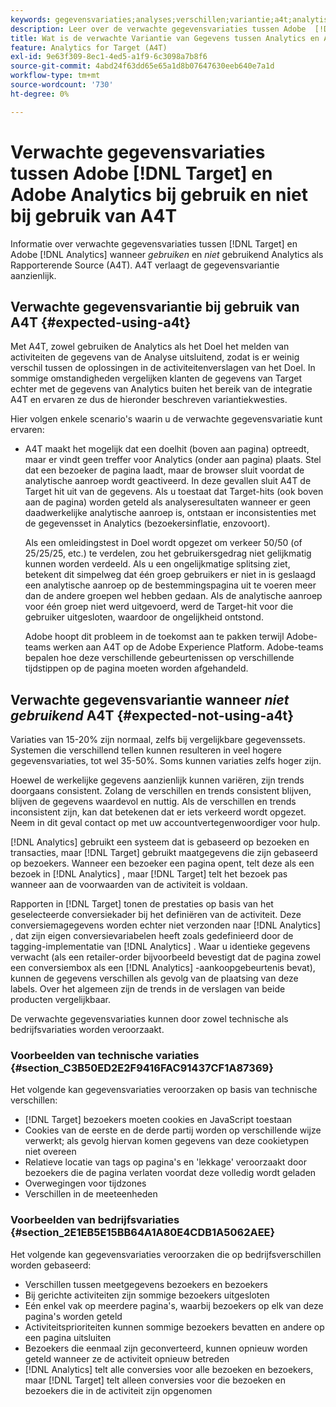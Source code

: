 ```yaml
---
keywords: gegevensvariaties;analyses;verschillen;variantie;a4t;analytische gegevens voor doel;analytische gegevens als bron van de rapportage;discrepanties;discrepantie
description: Leer over de verwachte gegevensvariaties tussen Adobe  [!DNL Target]  en Analytics wanneer het gebruiken van geen Analytics voor  [!DNL Target]  (A4T), die gegevensvariatie helemaal elimineert.
title: Wat is de verwachte Variantie van Gegevens tussen Analytics en A4T?
feature: Analytics for Target (A4T)
exl-id: 9e63f309-8ec1-4ed5-a1f9-6c3098a7b8f6
source-git-commit: 4abd24f63dd65e65a1d8b07647630eeb640e7a1d
workflow-type: tm+mt
source-wordcount: '730'
ht-degree: 0%

---
```


# Verwachte gegevensvariaties tussen Adobe [!DNL Target] en Adobe Analytics bij gebruik en niet bij gebruik van A4T

Informatie over verwachte gegevensvariaties tussen [!DNL Target] en Adobe [!DNL Analytics] wanneer *gebruiken* en *niet* gebruikend Analytics als Rapporterende Source (A4T). A4T verlaagt de gegevensvariantie aanzienlijk.

## Verwachte gegevensvariantie bij gebruik van A4T {#expected-using-a4t}

Met A4T, zowel gebruiken de Analytics als het Doel het melden van activiteiten de gegevens van de Analyse uitsluitend, zodat is er weinig verschil tussen de oplossingen in de activiteitenverslagen van het Doel. In sommige omstandigheden vergelijken klanten de gegevens van Target echter met de gegevens van Analytics buiten het bereik van de integratie A4T en ervaren ze dus de hieronder beschreven variantiekwesties.

Hier volgen enkele scenario&#39;s waarin u de verwachte gegevensvariatie kunt ervaren:

* A4T maakt het mogelijk dat een doelhit (boven aan pagina) optreedt, maar er vindt geen treffer voor Analytics (onder aan pagina) plaats. Stel dat een bezoeker de pagina laadt, maar de browser sluit voordat de analytische aanroep wordt geactiveerd. In deze gevallen sluit A4T de Target hit uit van de gegevens. Als u toestaat dat Target-hits (ook boven aan de pagina) worden geteld als analyseresultaten wanneer er geen daadwerkelijke analytische aanroep is, ontstaan er inconsistenties met de gegevensset in Analytics (bezoekersinflatie, enzovoort).

  Als een omleidingstest in Doel wordt opgezet om verkeer 50/50 (of 25/25/25, etc.) te verdelen, zou het gebruikersgedrag niet gelijkmatig kunnen worden verdeeld. Als u een ongelijkmatige splitsing ziet, betekent dit simpelweg dat één groep gebruikers er niet in is geslaagd een analytische aanroep op de bestemmingspagina uit te voeren meer dan de andere groepen wel hebben gedaan. Als de analytische aanroep voor één groep niet werd uitgevoerd, werd de Target-hit voor die gebruiker uitgesloten, waardoor de ongelijkheid ontstond.

  Adobe hoopt dit probleem in de toekomst aan te pakken terwijl Adobe-teams werken aan A4T op de Adobe Experience Platform. Adobe-teams bepalen hoe deze verschillende gebeurtenissen op verschillende tijdstippen op de pagina moeten worden afgehandeld.

## Verwachte gegevensvariantie wanneer *niet gebruikend* A4T {#expected-not-using-a4t}

Variaties van 15-20% zijn normaal, zelfs bij vergelijkbare gegevenssets. Systemen die verschillend tellen kunnen resulteren in veel hogere gegevensvariaties, tot wel 35-50%. Soms kunnen variaties zelfs hoger zijn.

Hoewel de werkelijke gegevens aanzienlijk kunnen variëren, zijn trends doorgaans consistent. Zolang de verschillen en trends consistent blijven, blijven de gegevens waardevol en nuttig. Als de verschillen en trends inconsistent zijn, kan dat betekenen dat er iets verkeerd wordt opgezet. Neem in dit geval contact op met uw accountvertegenwoordiger voor hulp.

[!DNL Analytics] gebruikt een systeem dat is gebaseerd op bezoeken en transacties, maar [!DNL Target] gebruikt maatgegevens die zijn gebaseerd op bezoekers. Wanneer een bezoeker een pagina opent, telt deze als een bezoek in [!DNL Analytics] , maar [!DNL Target] telt het bezoek pas wanneer aan de voorwaarden van de activiteit is voldaan.

Rapporten in [!DNL Target] tonen de prestaties op basis van het geselecteerde conversiekader bij het definiëren van de activiteit. Deze conversiemagegevens worden echter niet verzonden naar [!DNL Analytics] , dat zijn eigen conversievariabelen heeft zoals gedefinieerd door de tagging-implementatie van [!DNL Analytics] . Waar u identieke gegevens verwacht (als een retailer-order bijvoorbeeld bevestigt dat de pagina zowel een conversiembox als een [!DNL Analytics] -aankoopgebeurtenis bevat), kunnen de gegevens verschillen als gevolg van de plaatsing van deze labels. Over het algemeen zijn de trends in de verslagen van beide producten vergelijkbaar.

De verwachte gegevensvariaties kunnen door zowel technische als bedrijfsvariaties worden veroorzaakt.

### Voorbeelden van technische variaties {#section_C3B50ED2E2F9416FAC91437CF1A87369}

Het volgende kan gegevensvariaties veroorzaken op basis van technische verschillen:

* [!DNL Target] bezoekers moeten cookies en JavaScript toestaan
* Cookies van de eerste en de derde partij worden op verschillende wijze verwerkt; als gevolg hiervan komen gegevens van deze cookietypen niet overeen
* Relatieve locatie van tags op pagina&#39;s en &#39;lekkage&#39; veroorzaakt door bezoekers die de pagina verlaten voordat deze volledig wordt geladen
* Overwegingen voor tijdzones
* Verschillen in de meeteenheden

### Voorbeelden van bedrijfsvariaties {#section_2E1EB5E15BB64A1A80E4CDB1A5062AEE}

Het volgende kan gegevensvariaties veroorzaken die op bedrijfsverschillen worden gebaseerd:

* Verschillen tussen meetgegevens bezoekers en bezoekers
* Bij gerichte activiteiten zijn sommige bezoekers uitgesloten
* Eén enkel vak op meerdere pagina&#39;s, waarbij bezoekers op elk van deze pagina&#39;s worden geteld
* Activiteitsprioriteiten kunnen sommige bezoekers bevatten en andere op een pagina uitsluiten
* Bezoekers die eenmaal zijn geconverteerd, kunnen opnieuw worden geteld wanneer ze de activiteit opnieuw betreden
* [!DNL Analytics] telt alle conversies voor alle bezoeken en bezoekers, maar [!DNL Target] telt alleen conversies voor die bezoeken en bezoekers die in de activiteit zijn opgenomen
